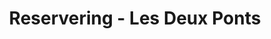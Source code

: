 ---
layout: confirmation
title: Reservering - Les Deux Ponts
lang: nl
lang-ref: confirmation
permalink: /nl/reservering/
heading: Tot snel!
subheading: 'Een kleine notitie:'
headerImage: "/assets/images/menukaart-edit.jpg"
contentOne: 'Leuk dat je een tafel bij ons gereserveerd hebt. Let op: wij bevestigen uw reservering per mail. We zien u graag in ons restaurant aan de Slimdijk nummer 2 te Oudendijk.'
contentTwo: Het kan zijn dat wij na 4 uur niet meer reageren op u online reservering voor diezelfde avond. Het is daarom verstandig telefonisch contact op te nemen via 0229-541275. Let op, bevestigingsmail kan in uw spam terechtkomen.
---